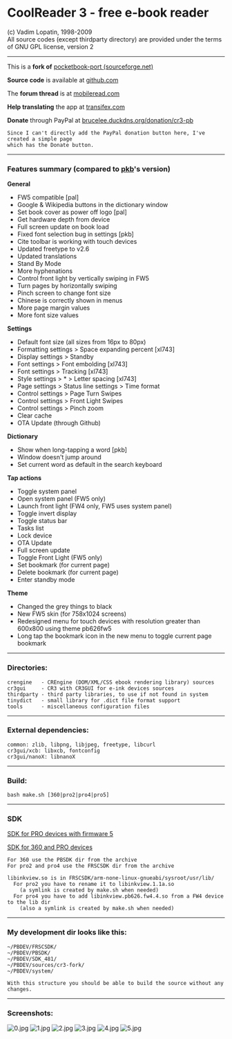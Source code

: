 # CoolReader 3 - free e-book reader
(c) Vadim Lopatin, 1998-2009  
All source codes (except thirdparty directory) are provided under the terms of GNU GPL license, version 2

--------------------------------------------------------------------------------

This is a **fork of** [pocketbook-port (sourceforge.net)](https://sourceforge.net/p/crengine/crengine/ci/pocketbook-port/tree/)

**Source code** is available at [github.com](https://github.com/blchinezu/pocketbook-coolreader)

The **forum thread** is at [mobileread.com](http://www.mobileread.com/forums/showthread.php?t=256917)

**Help translating** the app at [transifex.com](https://www.transifex.com/projects/p/coolreader-pocketbook/)

**Donate** through PayPal at [brucelee.duckdns.org/donation/cr3-pb](http://brucelee.duckdns.org/donation/cr3-pb/)

    Since I can't directly add the PayPal donation button here, I've created a simple page
    which has the Donate button.

--------------------------------------------------------------------------------

### Features summary (compared to [pkb](https://sourceforge.net/p/crengine/crengine/ci/pocketbook-port/tree/)'s version)

**General**

 - FW5 compatible [pal]
 - Google & Wikipedia buttons in the dictionary window
 - Set book cover as power off logo [pal]
 - Get hardware depth from device
 - Full screen update on book load
 - Fixed font selection bug in settings [pkb]
 - Cite toolbar is working with touch devices
 - Updated freetype to v2.6
 - Updated translations
 - Stand By Mode
 - More hyphenations
 - Control front light by vertically swiping in FW5
 - Turn pages by horizontally swiping
 - Pinch screen to change font size
 - Chinese is correctly shown in menus
 - More page margin values
 - More font size values

**Settings**

 - Default font size (all sizes from 16px to 80px)
 - Formatting settings > Space expanding percent [xl743]
 - Display settings > Standby
 - Font settings > Font embolding [xl743]
 - Font settings > Tracking [xl743]
 - Style settings > * > Letter spacing [xl743]
 - Page settings > Status line settings > Time format
 - Control settings > Page Turn Swipes
 - Control settings > Front Light Swipes
 - Control settings > Pinch zoom
 - Clear cache
 - OTA Update (through Github)

**Dictionary**

 - Show when long-tapping a word [pkb]
 - Window doesn't jump around
 - Set current word as default in the search keyboard 

**Tap actions**

 - Toggle system panel
 - Open system panel (FW5 only)
 - Launch front light (FW4 only, FW5 uses system panel)
 - Toggle invert display
 - Toggle status bar
 - Tasks list
 - Lock device
 - OTA Update
 - Full screen update
 - Toggle Front Light (FW5 only)
 - Set bookmark (for current page)
 - Delete bookmark (for current page)
 - Enter standby mode

**Theme**

 - Changed the grey things to black
 - New FW5 skin (for 758x1024 screens)
 - Redesigned menu for touch devices with resolution greater than 600x800 using theme pb626fw5
 - Long tap the bookmark icon in the new menu to toggle current page bookmark

--------------------------------------------------------------------------------

### Directories:

    crengine   - CREngine (DOM/XML/CSS ebook rendering library) sources
    cr3gui     - CR3 with CR3GUI for e-ink devices sources
    thirdparty - third party libraries, to use if not found in system
    tinydict   - small library for .dict file format support
    tools      - miscellaneous configuration files

--------------------------------------------------------------------------------

### External dependencies: 

    common: zlib, libpng, libjpeg, freetype, libcurl
    cr3gui/xcb: libxcb, fontconfig
    cr3gui/nanoX: libnanoX

--------------------------------------------------------------------------------

### Build:

    bash make.sh [360|pro2|pro4|pro5]

--------------------------------------------------------------------------------

### SDK

[SDK for PRO devices with firmware 5](https://github.com/pocketbook-free/SDK_481)

[SDK for 360 and PRO devices](https://sourceforge.net/projects/pocketbook-free/files/PocketBook_Pro_SDK_Linux_1.1/)

    For 360 use the PBSDK dir from the archive
    For pro2 and pro4 use the FRSCSDK dir from the archive

    libinkview.so is in FRSCSDK/arm-none-linux-gnueabi/sysroot/usr/lib/
      For pro2 you have to rename it to libinkview.1.1a.so
        (a symlink is created by make.sh when needed)
      For pro4 you have to add libinkview.pb626.fw4.4.so from a FW4 device to the lib dir
        (also a symlink is created by make.sh when needed)

--------------------------------------------------------------------------------

### My development dir looks like this:

    ~/PBDEV/FRSCSDK/
    ~/PBDEV/PBSDK/
    ~/PBDEV/SDK_481/
    ~/PBDEV/sources/cr3-fork/
    ~/PBDEV/system/
    
    With this structure you should be able to build the source without any changes.

--------------------------------------------------------------------------------

### Screenshots:

![0.jpg](https://raw.githubusercontent.com/blchinezu/pocketbook-coolreader/master/screenshots/0.jpg)
![1.jpg](https://raw.githubusercontent.com/blchinezu/pocketbook-coolreader/master/screenshots/1.jpg)
![2.jpg](https://raw.githubusercontent.com/blchinezu/pocketbook-coolreader/master/screenshots/2.jpg)
![3.jpg](https://raw.githubusercontent.com/blchinezu/pocketbook-coolreader/master/screenshots/3.jpg)
![4.jpg](https://raw.githubusercontent.com/blchinezu/pocketbook-coolreader/master/screenshots/4.jpg)
![5.jpg](https://raw.githubusercontent.com/blchinezu/pocketbook-coolreader/master/screenshots/5.jpg)
